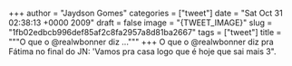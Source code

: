 
+++
author = "Jaydson Gomes"
categories = ["tweet"]
date = "Sat Oct 31 02:38:13 +0000 2009"
draft = false
image = "{TWEET_IMAGE}"
slug = "1fb02edbcb996def85af2c8fa2957a8d81ba2667"
tags = ["tweet"]
title = """O que o @realwbonner diz ..."""
+++
O que o @realwbonner diz pra Fátima no final do JN: 'Vamos pra casa logo que é hoje que sai mais 3".
